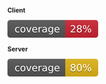 **Client**

![client test coverage](client/coverage.svg)

**Server** 

![server test coverage](server/coverage.svg)